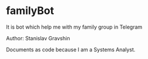 # familyBot
It is bot which help me with my family group in Telegram

Author: Stanislav Gravshin

Documents as code because I am a Systems Analyst. 